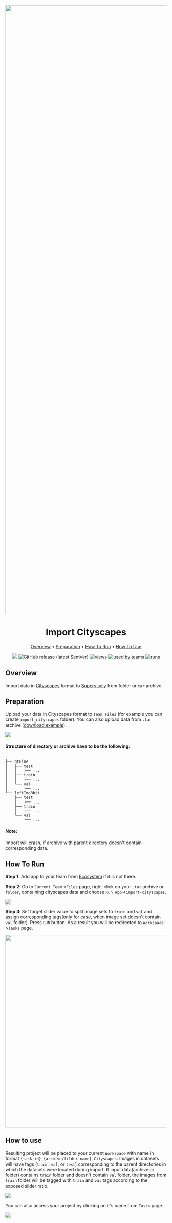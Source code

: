 <div align="center" markdown>
<img src="https://i.imgur.com/sfh2ILA.png" width="1900px"/>

# Import Cityscapes

<p align="center">
  <a href="#Overview">Overview</a> •
  <a href="#Preparation">Preparation</a> •
  <a href="#How-To-Run">How To Run</a> •
  <a href="#How-To-Use">How To Use</a>
</p>


[![](https://img.shields.io/badge/slack-chat-green.svg?logo=slack)](https://supervise.ly/slack)
![GitHub release (latest SemVer)](https://img.shields.io/github/v/release/supervisely-ecosystem/import-cityscapes)
[![views](https://app.supervise.ly/public/api/v3/ecosystem.counters?repo=supervisely-ecosystem/import-cityscapes&counter=views&label=views)](https://supervise.ly)
[![used by teams](https://app.supervise.ly/public/api/v3/ecosystem.counters?repo=supervisely-ecosystem/import-cityscapes&counter=downloads&label=used%20by%20teams)](https://supervise.ly)
[![runs](https://app.supervise.ly/public/api/v3/ecosystem.counters?repo=supervisely-ecosystem/import-cityscapes&counter=runs&label=runs&123)](https://supervise.ly)

</div>

## Overview

Import data in [Cityscapes](https://github.com/mcordts/cityscapesScripts) format to [Supervisely](https://supervise.ly/) from folder or `tar` archive.

## Preparation

Upload your data in Cityscapes format to `Team Files` (for example you can create `import_cityscapes` folder). You can also upload data from `.tar` archive ([download example](https://www.cityscapes-dataset.com/downloads/)).

<img src="https://i.imgur.com/GZtPx4b.png"/>

#### Structure of directory or  archive have to be the following:   
```
.
├── gtFine
│   ├── test
│   │   ├── ...
│   ├── train
│   │   ├── ...
│   └── val
│       └── ...
└── leftImg8bit
    ├── test
    │   ├── ...
    ├── train
    │   ├── ...
    └── val
        └── ...
```

#### Note:

Import will crash, if archive with parent directory doesn't contain corresponding data.

## How To Run 

**Step 1**: Add app to your team from [Ecosystem](https://ecosystem.supervise.ly/apps/import-cityscapes) if it is not there.

**Step 2**: Go to `Current Team`->`Files` page, right-click on your `.tar` archive or `folder`, containing cityscapes data and choose `Run App`->`import-cityscapes`. 

<img src="https://i.imgur.com/3ItAVU7.png"/>

**Step 3**: Set target slider value to split image sets to `train` and `val` and assign corresponding tags(only for case, when image set doesn't contain `val` folder). Press `RUN` button. As a result you will be redirected to `Workspace`->`Tasks` page.

<img src="https://i.imgur.com/m4ew7vo.png" width="600px"/>



## How to use

Resulting project will be placed to your current `Workspace` with name in format `{task_id}_{archive/filder name}_Cityscapes`. Images in datasets will have tags (`train`, `val`, or `test`) corresponding to the parent directories in which the datasets were located during import. If input data(archive or folder) contains `train` folder and doesn't contain `val` folder, the images from `train` folder will be tagged with `train` and `val` tags according to the exposed slider ratio.

<img src="https://i.imgur.com/TMjl7Pt.png"/>

You can also access your project by clicking on it's name from `Tasks` page.

<img src="https://i.imgur.com/i0pfXRV.png">
